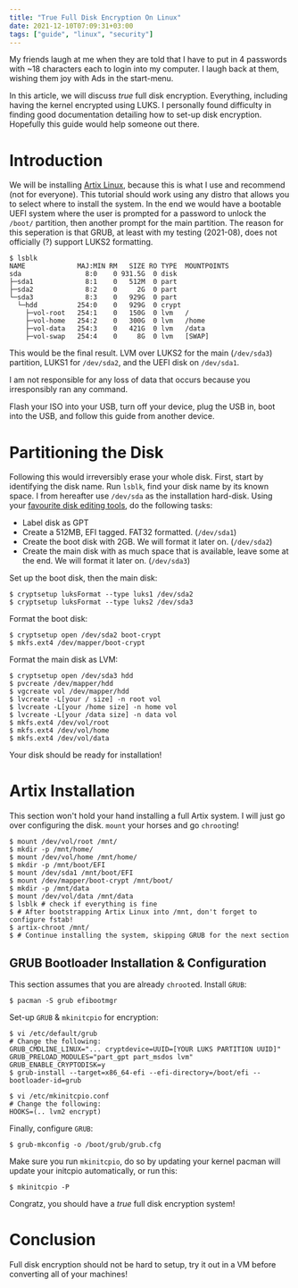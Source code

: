 ```yaml
---
title: "True Full Disk Encryption On Linux"
date: 2021-12-10T07:09:31+03:00
tags: ["guide", "linux", "security"]
---
```


My friends laugh at me when they are told that I have to put in 4 passwords 
with ~18 characters each to login into my computer. I laugh back at them,
wishing them joy with Ads in the start-menu.

In this article, we will discuss *true* full disk encryption. Everything,
including having the kernel encrypted using LUKS. I personally found difficulty
in finding good documentation detailing how to set-up disk encryption.
Hopefully this guide would help someone out there.

<!--more-->

# Introduction
We will be installing [Artix Linux](https://artixlinux.org/), because this is
what I use and recommend (not for everyone). This tutorial should work using
any distro that allows you to select where to install the system. In the end we
would have a bootable UEFI system where the user is prompted for a password to
unlock the ```/boot/``` partition, then another prompt for the main partition.
The reason for this seperation is that GRUB, at least with my testing 
(2021-08), does not officially (?) support LUKS2 formatting.

```
$ lsblk
NAME             MAJ:MIN RM   SIZE RO TYPE  MOUNTPOINTS
sda                8:0    0 931.5G  0 disk  
├─sda1             8:1    0   512M  0 part  
├─sda2             8:2    0     2G  0 part  
└─sda3             8:3    0   929G  0 part  
  └─hdd          254:0    0   929G  0 crypt 
    ├─vol-root   254:1    0   150G  0 lvm   /
    ├─vol-home   254:2    0   300G  0 lvm   /home
    ├─vol-data   254:3    0   421G  0 lvm   /data
    ├─vol-swap   254:4    0     8G  0 lvm   [SWAP]

```

This would be the final result. LVM over LUKS2 for the main (```/dev/sda3```)
partition, LUKS1 for ```/dev/sda2```, and the UEFI disk on ```/dev/sda1```.

I am not responsible for any loss of data that occurs because you irresponsibly
ran any command.

Flash your ISO into your USB, turn off your device, plug the USB in, boot into
the USB, and follow this guide from another device.

# Partitioning the Disk
Following this would irreversibly erase your whole disk. First, start by
identifying the disk name. Run ```lsblk```, find your disk name by its known
space. I from hereafter use ```/dev/sda``` as the installation hard-disk.
Using your [favourite disk editing tools](https://wiki.archlinux.org/title/Partitioning#Tools),
do the following tasks:

* Label disk as GPT
* Create a 512MB, EFI tagged. FAT32 formatted. (```/dev/sda1```)
* Create the boot disk with 2GB. We will format it later on. (```/dev/sda2```)
* Create the main disk with as much space that is available, leave some at the
  end. We will format it later on. (```/dev/sda3```)

Set up the boot disk, then the main disk:

```
$ cryptsetup luksFormat --type luks1 /dev/sda2
$ cryptsetup luksFormat --type luks2 /dev/sda3
```

Format the boot disk:

```
$ cryptsetup open /dev/sda2 boot-crypt
$ mkfs.ext4 /dev/mapper/boot-crypt
```

Format the main disk as LVM:

```
$ cryptsetup open /dev/sda3 hdd
$ pvcreate /dev/mapper/hdd
$ vgcreate vol /dev/mapper/hdd
$ lvcreate -L[your / size] -n root vol
$ lvcreate -L[your /home size] -n home vol
$ lvcreate -L[your /data size] -n data vol
$ mkfs.ext4 /dev/vol/root
$ mkfs.ext4 /dev/vol/home
$ mkfs.ext4 /dev/vol/data
```

Your disk should be ready for installation!

# Artix Installation
This section won't hold your hand installing a full Artix system. I will just
go over configuring the disk. ```mount``` your horses and go ```chroot```ing!

```
$ mount /dev/vol/root /mnt/
$ mkdir -p /mnt/home/
$ mount /dev/vol/home /mnt/home/
$ mkdir -p /mnt/boot/EFI
$ mount /dev/sda1 /mnt/boot/EFI
$ mount /dev/mapper/boot-crypt /mnt/boot/
$ mkdir -p /mnt/data
$ mount /dev/vol/data /mnt/data
$ lsblk # check if everything is fine
$ # After bootstrapping Artix Linux into /mnt, don't forget to configure fstab!
$ artix-chroot /mnt/
$ # Continue installing the system, skipping GRUB for the next section
```

## GRUB Bootloader Installation & Configuration
This section assumes that you are already ```chroot```ed. Install ```GRUB```:

```
$ pacman -S grub efibootmgr
```

Set-up ```GRUB``` & ```mkinitcpio``` for encryption:

```
$ vi /etc/default/grub
# Change the following:
GRUB_CMDLINE_LINUX="... cryptdevice=UUID=[YOUR LUKS PARTITION UUID]"
GRUB_PRELOAD_MODULES="part_gpt part_msdos lvm"
GRUB_ENABLE_CRYPTODISK=y
$ grub-install --target=x86_64-efi --efi-directory=/boot/efi --bootloader-id=grub
```

```
$ vi /etc/mkinitcpio.conf
# Change the following:
HOOKS=(.. lvm2 encrypt)
```

Finally, configure ```GRUB```:

```
$ grub-mkconfig -o /boot/grub/grub.cfg
```

Make sure you run ```mkinitcpio```, do so by updating your kernel pacman will
update your initcpio automatically, or run this:

```
$ mkinitcpio -P
```

Congratz, you should have a *true* full disk encryption system!

# Conclusion
Full disk encryption should not be hard to setup, try it out in a VM before
converting all of your machines!

